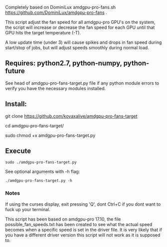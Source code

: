 Completely based on DominiLux amdgpu-pro-fans.sh https://github.com/DominiLux/amdgpu-pro-fans .

This script adjust the fan speed for all amdgpu-pro GPU's on the system, the script will increase or decrease the fan speed for each GPU until that GPU hits the target temperature (-T).

A low update time (under 3) will cause spikes and drops in fan speed during start/stop of jobs, but will adjust speeds smoothly during normal load.

## Requires: python2.7, python-numpy, python-future

See head of amdgpu-pro-fans-target.py file if any python module errors to verify you have the necessary modules installed.

## Install:
git clone https://github.com/kovaxalive/amdgpu-pro-fans-target

cd amdgpu-pro-fans-target/

sudo chmod +x amdgpu-pro-fans-target.py

## Execute
`sudo ./amdgpu-pro-fans-target.py`


See optional arguments with -h flag:
```
./amdgpu-pro-fans-target.py -h

```

### Notes
If using the curses display, exit pressing 'Q', dont Ctrl+C if you dont want to fuck up your terminal.

This script has been based on amdgpu-pro 17.10, the file possible_fan_speeds.txt has been created to see what the actual speed becomes when a specific speed is set in the driver file.
It is very likely that if you have a different driver version this script will not work as it is supposed to.


